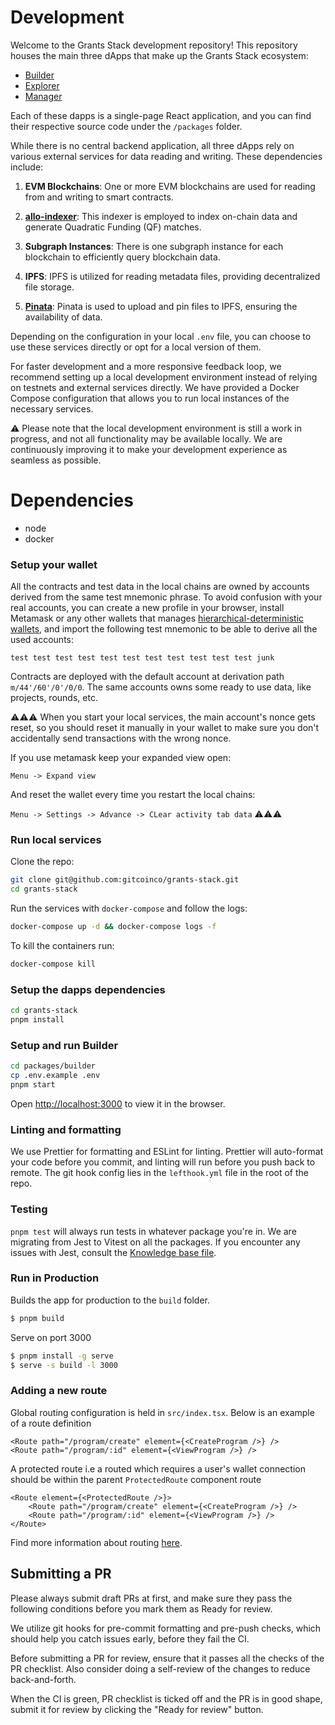 # Development

Welcome to the Grants Stack development repository!
This repository houses the main three dApps that make up the Grants Stack ecosystem:


* [Builder](https://builder.gitcoin.co/)
* [Explorer](https://explorer.gitcoin.co/#/round/424/0x4473725beb9a9d503547d2fe677f4b5aa39b68f6)
* [Manager](https://manager.gitcoin.co/)

Each of these dapps is a single-page React application, and you can find their respective source code under the `/packages` folder.


While there is no central backend application, all three dApps rely on various external services for data reading and writing. These dependencies include:

1. **EVM Blockchains**: One or more EVM blockchains are used for reading from and writing to smart contracts.

2. **[allo-indexer](https://github.com/gitcoinco/allo-indexer)**: This indexer is employed to index on-chain data and generate Quadratic Funding (QF) matches.

3. **Subgraph Instances**: There is one subgraph instance for each blockchain to efficiently query blockchain data.

4. **IPFS**: IPFS is utilized for reading metadata files, providing decentralized file storage.

5. **[Pinata](https://www.pinata.cloud/)**: Pinata is used to upload and pin files to IPFS, ensuring the availability of data.



Depending on the configuration in your local `.env` file, you can choose to use these services directly or opt for a local version of them.

For faster development and a more responsive feedback loop, we recommend setting up a local development environment instead of relying on testnets
and external services directly.
We have provided a Docker Compose configuration that allows you to run local instances of the necessary services.

⚠️ Please note that the local development environment is still a work in progress,
and not all functionality may be available locally.
We are continuously improving it to make your development experience as seamless as possible.


# Dependencies

* node
* docker

### Setup your wallet

All the contracts and test data in the local chains are owned by accounts derived from the same test mnemonic phrase.
To avoid confusion with your real accounts, you can create a new profile in your browser, install Metamask or any other wallets
that manages [hierarchical-deterministic wallets](https://github.com/bitcoin/bips/blob/master/bip-0032.mediawiki), and import the following test mnemonic to be able to derive all the used accounts:

```
test test test test test test test test test test test junk
```

Contracts are deployed with the default account at derivation path `m/44'/60'/0'/0/0`.
The same accounts owns some ready to use data, like projects, rounds, etc.

⚠️⚠️⚠️
When you start your local services, the main account's nonce gets reset,
so you should reset it manually in your wallet to make sure you don't accidentally send transactions with the wrong nonce.

If you use metamask keep your expanded view open:

`Menu -> Expand view`

And reset the wallet every time you restart the local chains:

`Menu -> Settings -> Advance -> CLear activity tab data`
⚠️⚠️⚠️






### Run local services

Clone the repo:

```sh
git clone git@github.com:gitcoinco/grants-stack.git
cd grants-stack
```

Run the services with `docker-compose` and follow the logs:

```sh
docker-compose up -d && docker-compose logs -f
```

To kill the containers run:

```sh
docker-compose kill
```

### Setup the dapps dependencies

```sh
cd grants-stack
pnpm install
```

### Setup and run Builder

```sh
cd packages/builder
cp .env.example .env
pnpm start
```

Open [http://localhost:3000](http://localhost:3000) to view it in the browser.

### Linting and formatting

We use Prettier for formatting and ESLint for linting. Prettier will auto-format your code before you commit, and linting will run before you push back to remote. The git hook config lies in the `lefthook.yml` file in the root of the repo.

### Testing

`pnpm test` will always run tests in whatever package you're in. We are migrating from Jest to Vitest on all the packages. If you encounter any issues with Jest, consult the [Knowledge base file](KB.md).

### Run in Production

Builds the app for production to the `build` folder.

```sh
$ pnpm build
```

Serve on port 3000

```sh
$ pnpm install -g serve
$ serve -s build -l 3000
```

### Adding a new route

Global routing configuration is held in `src/index.tsx`. Below is an example of a route definition

```jsx=
<Route path="/program/create" element={<CreateProgram />} />
<Route path="/program/:id" element={<ViewProgram />} />
```

A protected route i.e a routed which requires a user's wallet connection should be within the parent `ProtectedRoute`
component route

```jsx=
<Route element={<ProtectedRoute />}>
    <Route path="/program/create" element={<CreateProgram />} />
    <Route path="/program/:id" element={<ViewProgram />} />
</Route>
```

Find more information about routing [here](https://reactrouter.com/docs/en/v6).

## Submitting a PR

Please always submit draft PRs at first, and make sure they pass the following conditions before you mark them as Ready for review.

We utilize git hooks for pre-commit
formatting and pre-push checks, which should help you catch issues early, before they fail the CI.

Before submitting a PR for review, ensure that it passes all the checks of the PR checklist. Also consider doing a self-review of the changes to reduce back-and-forth.

When the CI is green, PR checklist is ticked off and the PR is in good shape, submit it for review by clicking the "Ready for review" button.
